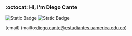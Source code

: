 ### :octocat: Hi, I'm Diego Cante
![Static Badge](https://img.shields.io/badge/-Logo-color?style=flat&logo=Logo&link=url)
![Static Badge](https://img.shields.io/badge/-LinkedIn-blue?style=flat&logo=Linkedin&label=Linkedin&link=https%3A%2F%2Fwww.linkedin.com%2Fin%2Fjohn-su%25C3%25A1rez-p%25C3%25A9rez-9a3b07168%2F)

[email] (mailto:diego.cante@estudiantes.uamerica.edu.co)
